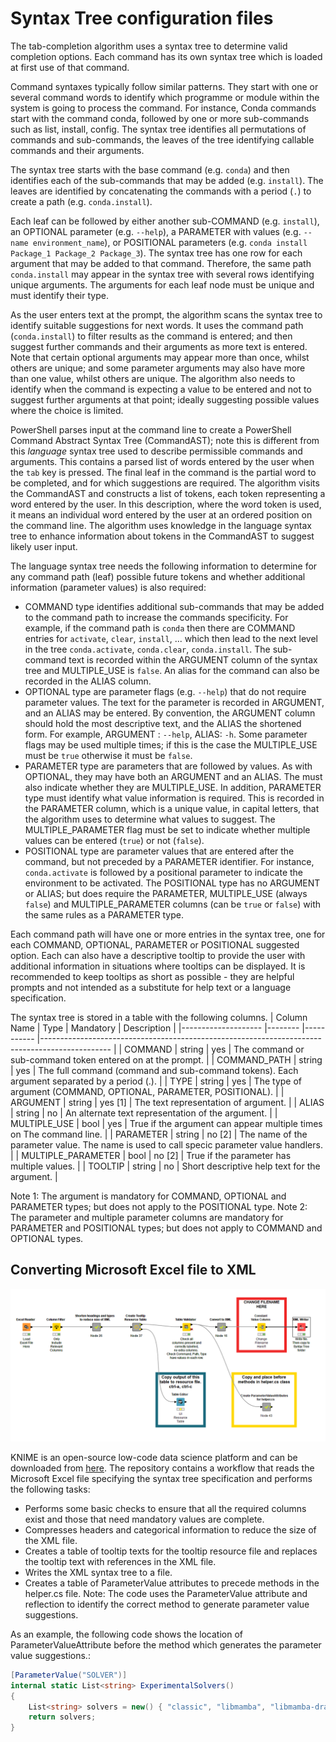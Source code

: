 # Syntax Tree configuration files

The tab-completion algorithm uses a syntax tree to determine valid completion options. Each command has its own syntax tree which is loaded at first use of  that command.

Command syntaxes  typically follow similar patterns. They start with one or several command words to identify which programme or module within the system is going to process the command. For instance, Conda commands start with the command conda, followed by one or more sub-commands such as list, install, config. The syntax tree identifies all permutations of commands and sub-commands, the leaves of the tree identifying callable commands and their arguments.

The syntax tree starts with the base command (e.g. `conda`) and then identifies each of the sub-commands that may be added (e.g. `install`). The leaves are identified by concatenating the commands with a period (`.`) to create a path (e.g. `conda.install`).

Each leaf can be followed by either another sub-COMMAND (e.g. `install`), an OPTIONAL parameter (e.g. `--help`), a PARAMETER with values (e.g. `--name environment_name`), or POSITIONAL parameters (e.g. `conda install Package_1 Package_2 Package_3`). The syntax tree has one row for each argument that may be added to that command. Therefore, the same path `conda.install` may appear in the syntax tree with several rows identifying unique arguments. The arguments for each leaf node must be unique and must identify their type.

As the user enters text at the prompt, the algorithm scans the syntax tree to identify suitable suggestions for next words. It uses the command path (`conda.install`) to filter results as the command is entered; and then suggest further commands and their arguments as more text is entered. Note that certain optional arguments may appear more than once, whilst others are unique; and some parameter arguments may also have more than one value, whilst others are unique. The algorithm also needs to identify when the command is expecting a value to be entered and not to suggest further arguments at that point; ideally suggesting possible values where the choice is limited.

PowerShell parses input at the command line to create a  PowerShell Command Abstract Syntax Tree (CommandAST); note this is different from this *language* syntax tree used to describe permissible commands and arguments. This contains a parsed list of words entered by the user when the `tab` key is pressed. The final leaf in the command is the partial word to be completed, and for which suggestions are required. The algorithm visits the CommandAST and constructs a list of tokens, each token representing a word entered by the user. In this description, where the word token is used, it means an individual word entered by the user at an ordered position on the command line. The algorithm uses knowledge in the language syntax tree to enhance information about tokens in the CommandAST to suggest likely user input.

The language syntax tree needs the following information to determine for any command path (leaf) possible future tokens and whether additional information (parameter values) is also required:

- COMMAND type identifies additional sub-commands that may be added to the command path to increase the commands specificity. For example, if the command path is `conda` then there are COMMAND entries for `activate`, `clear`, `install`, ... which then lead to the next level in the tree `conda.activate`, `conda.clear`, `conda.install`. The sub-command text is recorded within the ARGUMENT column of the syntax tree and MULTIPLE_USE is `false`. An alias for the command can also be recorded in the ALIAS column.
- OPTIONAL type are parameter flags (e.g. `--help`) that do not require parameter values. The text for the parameter is recorded in ARGUMENT, and an ALIAS may be entered. By convention, the ARGUMENT column should hold the most descriptive text, and the ALIAS the shortened form. For example, ARGUMENT : `--help`, ALIAS: `-h`. Some parameter flags may be used multiple times; if this is the case the MULTIPLE_USE must be `true` otherwise it must be `false`.
- PARAMETER type are parameters that are followed by values. As with OPTIONAL, they may have both an ARGUMENT and an ALIAS. The must also indicate whether they are MULTIPLE_USE. In addition, PARAMETER type must identify what value information is required. This is recorded in the PARAMETER column, which is a unique value, in capital letters, that the algorithm uses to determine what values to suggest. The MULTIPLE_PARAMETER flag must be set to indicate whether multiple values can be entered (`true`) or not (`false`).
- POSITIONAL type are parameter values that are entered after the command, but not preceded by a PARAMETER identifier. For instance, `conda.activate` is followed by a positional parameter to indicate the environment to be activated. The POSITIONAL type has no ARGUMENT or ALIAS; but does require the PARAMETER, MULTIPLE_USE (always `false`) and MULTIPLE_PARAMETER columns (can be `true` or `false`) with the same rules as a PARAMETER type.

Each command path will have one or more entries in the syntax tree, one for each COMMAND, OPTIONAL, PARAMETER or POSITIONAL suggested option. Each can also have a descriptive tooltip to provide the user with additional information in situations where tooltips can be displayed. It is recommended to keep tooltips as short as possible - they are helpful prompts and not intended as a substitute for help text or a language specification.

The syntax tree is stored in a table with the following columns.
| Column Name         | Type    | Mandatory  | Description                                                                                    |
|-------------------- |-------- |----------- |----------------------------------------------------------------------------------------------- |
| COMMAND             | string  | yes        | The command or sub-command token entered on at the prompt.                                     |
| COMMAND_PATH        | string  | yes        | The full command (command and sub-command tokens). Each argument   separated by a period (.).  |
| TYPE                | string  | yes        | The type of argument (COMMAND, OPTIONAL, PARAMETER, POSITIONAL).                               |
| ARGUMENT            | string  | yes [1]    | The text representation of argument.                                                           |
| ALIAS               | string  | no         | An alternate text representation of the argument.                                              |
| MULTIPLE_USE        | bool    | yes        | True if the argument can appear multiple times on The command line.                            |
| PARAMETER           | string  | no [2]     | The name of the parameter value. The name is used to call specic   parameter value handlers.   |
| MULTIPLE_PARAMETER  | bool    | no [2]     | True if the parameter has multiple values.                                                     |
| TOOLTIP             | string  | no         | Short descriptive help text for the argument.                                                  |

Note 1: The argument is mandatory for COMMAND, OPTIONAL and PARAMETER types; but does not apply to the POSITIONAL type.
Note 2: The parameter and multiple parameter columns are mandatory for PARAMETER and POSITIONAL types; but does not apply to COMMAND and OPTIONAL types.

## Converting Microsoft Excel file to XML

![Image of KNIME Workflow](./KNIME-workflow.png)

KNIME is an open-source low-code data science platform and can be downloaded from [here](https://www.knime.com/). The repository contains a workflow that reads the Microsoft Excel file specifying the syntax tree specification and performs the following tasks:

- Performs some basic checks to ensure that all the required columns exist and those that need mandatory values are complete.
- Compresses headers and categorical information to reduce the size of the XML file.
- Creates a table of tooltip texts for the tooltip resource file and replaces the tooltip text with references in the XML file.
- Writes the XML syntax tree to a file.
- Creates a table of ParameterValue attributes to precede methods in the helper.cs file. Note: The code uses the ParameterValue attribute and reflection to identify the correct method to generate parameter value suggestions.

As an example, the following code shows the location of ParameterValueAttribute before the method which generates the parameter value suggestions.:

```c#
[ParameterValue("SOLVER")]
internal static List<string> ExperimentalSolvers()
{
    List<string> solvers = new() { "classic", "libmamba", "libmamba-draft" };
    return solvers;
}
```

